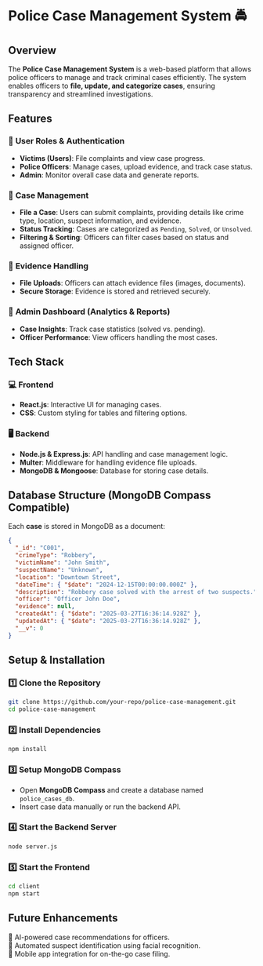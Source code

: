 # **Police Case Management System** 🚔  

## **Overview**  
The **Police Case Management System** is a web-based platform that allows police officers to manage and track criminal cases efficiently. The system enables officers to **file, update, and categorize cases**, ensuring transparency and streamlined investigations.  

## **Features**  

### 🔹 **User Roles & Authentication**  
- **Victims (Users)**: File complaints and view case progress.  
- **Police Officers**: Manage cases, upload evidence, and track case status.  
- **Admin**: Monitor overall case data and generate reports.  

### 🔹 **Case Management**  
- **File a Case**: Users can submit complaints, providing details like crime type, location, suspect information, and evidence.  
- **Status Tracking**: Cases are categorized as `Pending`, `Solved`, or `Unsolved`.  
- **Filtering & Sorting**: Officers can filter cases based on status and assigned officer.  

### 🔹 **Evidence Handling**  
- **File Uploads**: Officers can attach evidence files (images, documents).  
- **Secure Storage**: Evidence is stored and retrieved securely.  

### 🔹 **Admin Dashboard (Analytics & Reports)**  
- **Case Insights**: Track case statistics (solved vs. pending).  
- **Officer Performance**: View officers handling the most cases.  

## **Tech Stack**  

### 💻 **Frontend**  
- **React.js**: Interactive UI for managing cases.  
- **CSS**: Custom styling for tables and filtering options.  

### 🖥️ **Backend**  
- **Node.js & Express.js**: API handling and case management logic.  
- **Multer**: Middleware for handling evidence file uploads.  
- **MongoDB & Mongoose**: Database for storing case details.  

## **Database Structure (MongoDB Compass Compatible)**  

Each **case** is stored in MongoDB as a document:  

```json
{
  "_id": "C001",
  "crimeType": "Robbery",
  "victimName": "John Smith",
  "suspectName": "Unknown",
  "location": "Downtown Street",
  "dateTime": { "$date": "2024-12-15T00:00:00.000Z" },
  "description": "Robbery case solved with the arrest of two suspects.",
  "officer": "Officer John Doe",
  "evidence": null,
  "createdAt": { "$date": "2025-03-27T16:36:14.928Z" },
  "updatedAt": { "$date": "2025-03-27T16:36:14.928Z" },
  "__v": 0
}
```

## **Setup & Installation**  

### **1️⃣ Clone the Repository**  
```bash
git clone https://github.com/your-repo/police-case-management.git
cd police-case-management
```

### **2️⃣ Install Dependencies**  
```bash
npm install
```

### **3️⃣ Setup MongoDB Compass**  
- Open **MongoDB Compass** and create a database named `police_cases_db`.  
- Insert case data manually or run the backend API.  

### **4️⃣ Start the Backend Server**  
```bash
node server.js
```

### **5️⃣ Start the Frontend**  
```bash
cd client
npm start
```


## **Future Enhancements**  
🚀 AI-powered case recommendations for officers.  
🚀 Automated suspect identification using facial recognition.  
🚀 Mobile app integration for on-the-go case filing.  

